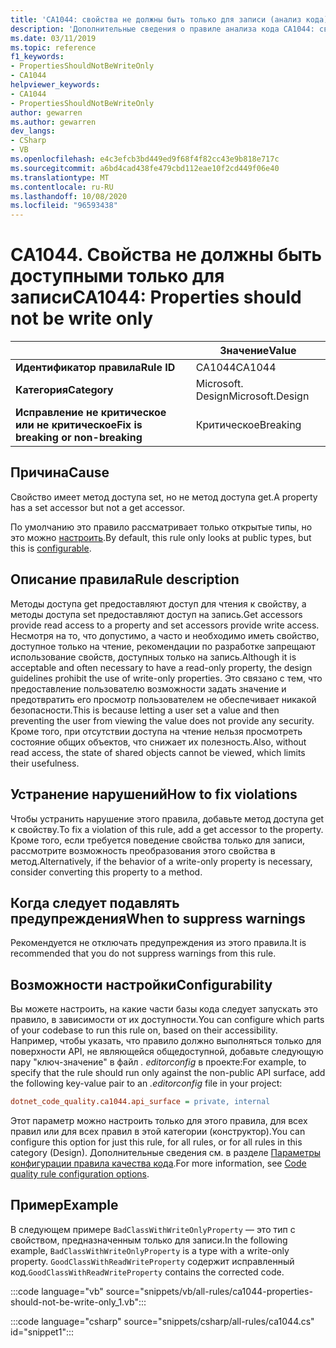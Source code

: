 ```yaml
---
title: 'CA1044: свойства не должны быть только для записи (анализ кода)'
description: 'Дополнительные сведения о правиле анализа кода CA1044: свойства не должны быть только для записи'
ms.date: 03/11/2019
ms.topic: reference
f1_keywords:
- PropertiesShouldNotBeWriteOnly
- CA1044
helpviewer_keywords:
- CA1044
- PropertiesShouldNotBeWriteOnly
author: gewarren
ms.author: gewarren
dev_langs:
- CSharp
- VB
ms.openlocfilehash: e4c3efcb3bd449ed9f68f4f82cc43e9b818e717c
ms.sourcegitcommit: a6bd4cad438fe479cbd112eae10f2cd449f06e40
ms.translationtype: MT
ms.contentlocale: ru-RU
ms.lasthandoff: 10/08/2020
ms.locfileid: "96593438"
---
```

# <a name="ca1044-properties-should-not-be-write-only"></a><span data-ttu-id="1e454-103">CA1044. Свойства не должны быть доступными только для записи</span><span class="sxs-lookup"><span data-stu-id="1e454-103">CA1044: Properties should not be write only</span></span>

| | <span data-ttu-id="1e454-104">Значение</span><span class="sxs-lookup"><span data-stu-id="1e454-104">Value</span></span> |
|-|-|
| <span data-ttu-id="1e454-105">**Идентификатор правила**</span><span class="sxs-lookup"><span data-stu-id="1e454-105">**Rule ID**</span></span> |<span data-ttu-id="1e454-106">CA1044</span><span class="sxs-lookup"><span data-stu-id="1e454-106">CA1044</span></span>|
| <span data-ttu-id="1e454-107">**Категория**</span><span class="sxs-lookup"><span data-stu-id="1e454-107">**Category**</span></span> |<span data-ttu-id="1e454-108">Microsoft. Design</span><span class="sxs-lookup"><span data-stu-id="1e454-108">Microsoft.Design</span></span>|
| <span data-ttu-id="1e454-109">**Исправление не критическое или не критическое**</span><span class="sxs-lookup"><span data-stu-id="1e454-109">**Fix is breaking or non-breaking**</span></span> |<span data-ttu-id="1e454-110">Критическое</span><span class="sxs-lookup"><span data-stu-id="1e454-110">Breaking</span></span>|

## <a name="cause"></a><span data-ttu-id="1e454-111">Причина</span><span class="sxs-lookup"><span data-stu-id="1e454-111">Cause</span></span>

<span data-ttu-id="1e454-112">Свойство имеет метод доступа set, но не метод доступа get.</span><span class="sxs-lookup"><span data-stu-id="1e454-112">A property has a set accessor but not a get accessor.</span></span>

<span data-ttu-id="1e454-113">По умолчанию это правило рассматривает только открытые типы, но это можно [настроить](#configurability).</span><span class="sxs-lookup"><span data-stu-id="1e454-113">By default, this rule only looks at public types, but this is [configurable](#configurability).</span></span>

## <a name="rule-description"></a><span data-ttu-id="1e454-114">Описание правила</span><span class="sxs-lookup"><span data-stu-id="1e454-114">Rule description</span></span>

<span data-ttu-id="1e454-115">Методы доступа get предоставляют доступ для чтения к свойству, а методы доступа set предоставляют доступ на запись.</span><span class="sxs-lookup"><span data-stu-id="1e454-115">Get accessors provide read access to a property and set accessors provide write access.</span></span> <span data-ttu-id="1e454-116">Несмотря на то, что допустимо, а часто и необходимо иметь свойство, доступное только на чтение, рекомендации по разработке запрещают использование свойств, доступных только на запись.</span><span class="sxs-lookup"><span data-stu-id="1e454-116">Although it is acceptable and often necessary to have a read-only property, the design guidelines prohibit the use of write-only properties.</span></span> <span data-ttu-id="1e454-117">Это связано с тем, что предоставление пользователю возможности задать значение и предотвратить его просмотр пользователем не обеспечивает никакой безопасности.</span><span class="sxs-lookup"><span data-stu-id="1e454-117">This is because letting a user set a value and then preventing the user from viewing the value does not provide any security.</span></span> <span data-ttu-id="1e454-118">Кроме того, при отсутствии доступа на чтение нельзя просмотреть состояние общих объектов, что снижает их полезность.</span><span class="sxs-lookup"><span data-stu-id="1e454-118">Also, without read access, the state of shared objects cannot be viewed, which limits their usefulness.</span></span>

## <a name="how-to-fix-violations"></a><span data-ttu-id="1e454-119">Устранение нарушений</span><span class="sxs-lookup"><span data-stu-id="1e454-119">How to fix violations</span></span>

<span data-ttu-id="1e454-120">Чтобы устранить нарушение этого правила, добавьте метод доступа get к свойству.</span><span class="sxs-lookup"><span data-stu-id="1e454-120">To fix a violation of this rule, add a get accessor to the property.</span></span> <span data-ttu-id="1e454-121">Кроме того, если требуется поведение свойства только для записи, рассмотрите возможность преобразования этого свойства в метод.</span><span class="sxs-lookup"><span data-stu-id="1e454-121">Alternatively, if the behavior of a write-only property is necessary, consider converting this property to a method.</span></span>

## <a name="when-to-suppress-warnings"></a><span data-ttu-id="1e454-122">Когда следует подавлять предупреждения</span><span class="sxs-lookup"><span data-stu-id="1e454-122">When to suppress warnings</span></span>

<span data-ttu-id="1e454-123">Рекомендуется не отключать предупреждения из этого правила.</span><span class="sxs-lookup"><span data-stu-id="1e454-123">It is recommended that you do not suppress warnings from this rule.</span></span>

## <a name="configurability"></a><span data-ttu-id="1e454-124">Возможности настройки</span><span class="sxs-lookup"><span data-stu-id="1e454-124">Configurability</span></span>

<span data-ttu-id="1e454-125">Вы можете настроить, на какие части базы кода следует запускать это правило, в зависимости от их доступности.</span><span class="sxs-lookup"><span data-stu-id="1e454-125">You can configure which parts of your codebase to run this rule on, based on their accessibility.</span></span> <span data-ttu-id="1e454-126">Например, чтобы указать, что правило должно выполняться только для поверхности API, не являющейся общедоступной, добавьте следующую пару "ключ-значение" в файл *. editorconfig* в проекте:</span><span class="sxs-lookup"><span data-stu-id="1e454-126">For example, to specify that the rule should run only against the non-public API surface, add the following key-value pair to an *.editorconfig* file in your project:</span></span>

```ini
dotnet_code_quality.ca1044.api_surface = private, internal
```

<span data-ttu-id="1e454-127">Этот параметр можно настроить только для этого правила, для всех правил или для всех правил в этой категории (конструктор).</span><span class="sxs-lookup"><span data-stu-id="1e454-127">You can configure this option for just this rule, for all rules, or for all rules in this category (Design).</span></span> <span data-ttu-id="1e454-128">Дополнительные сведения см. в разделе [Параметры конфигурации правила качества кода](../code-quality-rule-options.md).</span><span class="sxs-lookup"><span data-stu-id="1e454-128">For more information, see [Code quality rule configuration options](../code-quality-rule-options.md).</span></span>

## <a name="example"></a><span data-ttu-id="1e454-129">Пример</span><span class="sxs-lookup"><span data-stu-id="1e454-129">Example</span></span>

<span data-ttu-id="1e454-130">В следующем примере `BadClassWithWriteOnlyProperty` — это тип с свойством, предназначенным только для записи.</span><span class="sxs-lookup"><span data-stu-id="1e454-130">In the following example, `BadClassWithWriteOnlyProperty` is a type with a write-only property.</span></span> <span data-ttu-id="1e454-131">`GoodClassWithReadWriteProperty` содержит исправленный код.</span><span class="sxs-lookup"><span data-stu-id="1e454-131">`GoodClassWithReadWriteProperty` contains the corrected code.</span></span>

:::code language="vb" source="snippets/vb/all-rules/ca1044-properties-should-not-be-write-only_1.vb":::

:::code language="csharp" source="snippets/csharp/all-rules/ca1044.cs" id="snippet1":::
